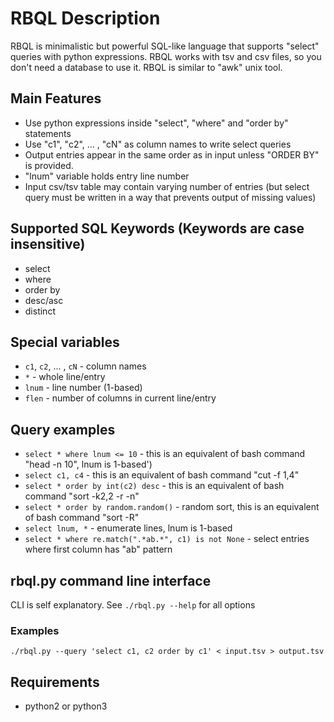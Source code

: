 # RBQL Description
RBQL is minimalistic but powerful SQL-like language that supports "select" queries with python expressions.
RBQL works with tsv and csv files, so you don't need a database to use it.
RBQL is similar to "awk" unix tool.

## Main Features
* Use python expressions inside "select", "where" and "order by" statements
* Use "c1", "c2", ... , "cN" as column names to write select queries
* Output entries appear in the same order as in input unless "ORDER BY" is provided.
* "lnum" variable holds entry line number
* Input csv/tsv table may contain varying number of entries (but select query must be written in a way that prevents output of missing values)

## Supported SQL Keywords (Keywords are case insensitive)
* select 
* where 
* order by
* desc/asc
* distinct

## Special variables
* `c1`, `c2`, ... , `cN` - column names
* `*` - whole line/entry
* `lnum` - line number (1-based)
* `flen` - number of columns in current line/entry

## Query examples

* `select * where lnum <= 10` - this is an equivalent of bash command "head -n 10", lnum is 1-based')
* `select c1, c4` - this is an equivalent of bash command "cut -f 1,4"
* `select * order by int(c2) desc` - this is an equivalent of bash command "sort -k2,2 -r -n"
* `select * order by random.random()` - random sort, this is an equivalent of bash command "sort -R"
* `select lnum, *` - enumerate lines, lnum is 1-based
* `select * where re.match(".*ab.*", c1) is not None` - select entries where first column has "ab" pattern

## rbql.py command line interface
CLI is self explanatory.
See `./rbql.py --help` for all options

### Examples
```
./rbql.py --query 'select c1, c2 order by c1' < input.tsv > output.tsv
```

## Requirements
* python2 or python3

